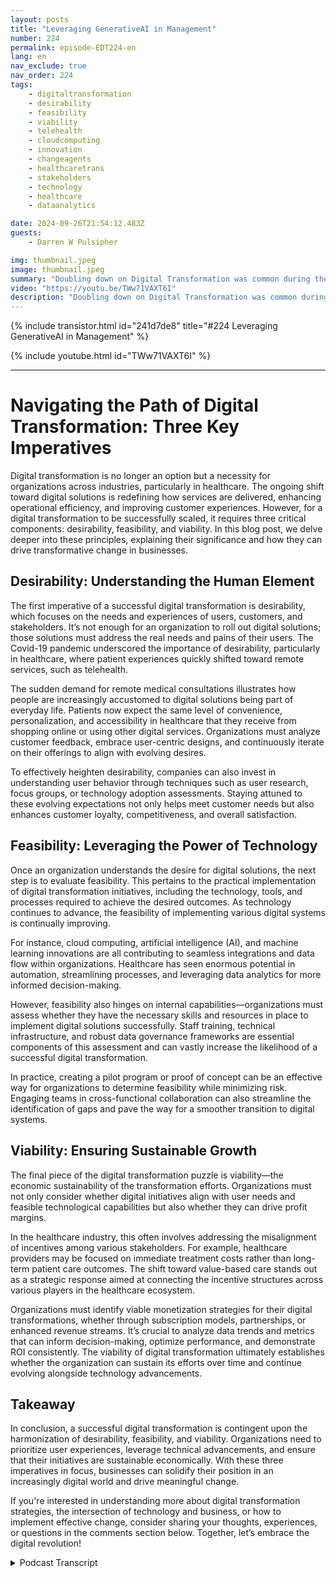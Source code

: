 ```yaml
---
layout: posts
title: "Leveraging GenerativeAI in Management"
number: 224
permalink: episode-EDT224-en
lang: en
nav_exclude: true
nav_order: 224
tags:
    - digitaltransformation
    - desirability
    - feasibility
    - viability
    - telehealth
    - cloudcomputing
    - innovation
    - changeagents
    - healthcaretrans
    - stakeholders
    - technology
    - healthcare
    - dataanalytics

date: 2024-09-26T21:54:12.483Z
guests:
    - Darren W Pulsipher

img: thumbnail.jpeg
image: thumbnail.jpeg
summary: "Doubling down on Digital Transformation was common during the COVID pandemic, and it was critical for survival. Technology adoption that was planned over three years happened in three weeks. Why is that? Check out the latest episode, in which Darren interviews Rajan Kohli, CEO of CitiusTech, and they discover the three factors impeding Digital Transformation."
video: "https://youtu.be/TWw71VAXT6I"
description: "Doubling down on Digital Transformation was common during the COVID pandemic, and it was critical for survival. Technology adoption that was planned over three years happened in three weeks. Why is that? Check out the latest episode, in which Darren interviews Rajan Kohli, CEO of CitiusTech, and they discover the three factors impeding Digital Transformation."
---
```


<div>
{% include transistor.html id="241d7de8" title="#224 Leveraging GenerativeAI in Management" %}

{% include youtube.html id="TWw71VAXT6I" %}
</div>

---

# Navigating the Path of Digital Transformation: Three Key Imperatives

Digital transformation is no longer an option but a necessity for organizations across industries, particularly in healthcare. The ongoing shift toward digital solutions is redefining how services are delivered, enhancing operational efficiency, and improving customer experiences. However, for a digital transformation to be successfully scaled, it requires three critical components: desirability, feasibility, and viability. In this blog post, we delve deeper into these principles, explaining their significance and how they can drive transformative change in businesses.

## Desirability: Understanding the Human Element 

The first imperative of a successful digital transformation is desirability, which focuses on the needs and experiences of users, customers, and stakeholders. It’s not enough for an organization to roll out digital solutions; those solutions must address the real needs and pains of their users. The Covid-19 pandemic underscored the importance of desirability, particularly in healthcare, where patient experiences quickly shifted toward remote services, such as telehealth.

The sudden demand for remote medical consultations illustrates how people are increasingly accustomed to digital solutions being part of everyday life. Patients now expect the same level of convenience, personalization, and accessibility in healthcare that they receive from shopping online or using other digital services. Organizations must analyze customer feedback, embrace user-centric designs, and continuously iterate on their offerings to align with evolving desires.

To effectively heighten desirability, companies can also invest in understanding user behavior through techniques such as user research, focus groups, or technology adoption assessments. Staying attuned to these evolving expectations not only helps meet customer needs but also enhances customer loyalty, competitiveness, and overall satisfaction.

## Feasibility: Leveraging the Power of Technology 

Once an organization understands the desire for digital solutions, the next step is to evaluate feasibility. This pertains to the practical implementation of digital transformation initiatives, including the technology, tools, and processes required to achieve the desired outcomes. As technology continues to advance, the feasibility of implementing various digital systems is continually improving.

For instance, cloud computing, artificial intelligence (AI), and machine learning innovations are all contributing to seamless integrations and data flow within organizations. Healthcare has seen enormous potential in automation, streamlining processes, and leveraging data analytics for more informed decision-making.

However, feasibility also hinges on internal capabilities—organizations must assess whether they have the necessary skills and resources in place to implement digital solutions successfully. Staff training, technical infrastructure, and robust data governance frameworks are essential components of this assessment and can vastly increase the likelihood of a successful digital transformation.

In practice, creating a pilot program or proof of concept can be an effective way for organizations to determine feasibility while minimizing risk. Engaging teams in cross-functional collaboration can also streamline the identification of gaps and pave the way for a smoother transition to digital systems.

## Viability: Ensuring Sustainable Growth 

The final piece of the digital transformation puzzle is viability—the economic sustainability of the transformation efforts. Organizations must not only consider whether digital initiatives align with user needs and feasible technological capabilities but also whether they can drive profit margins. 

In the healthcare industry, this often involves addressing the misalignment of incentives among various stakeholders. For example, healthcare providers may be focused on immediate treatment costs rather than long-term patient care outcomes. The shift toward value-based care stands out as a strategic response aimed at connecting the incentive structures across various players in the healthcare ecosystem.

Organizations must identify viable monetization strategies for their digital transformations, whether through subscription models, partnerships, or enhanced revenue streams. It’s crucial to analyze data trends and metrics that can inform decision-making, optimize performance, and demonstrate ROI consistently. The viability of digital transformation ultimately establishes whether the organization can sustain its efforts over time and continue evolving alongside technology advancements.

## Takeaway 

In conclusion, a successful digital transformation is contingent upon the harmonization of desirability, feasibility, and viability. Organizations need to prioritize user experiences, leverage technical advancements, and ensure that their initiatives are sustainable economically. With these three imperatives in focus, businesses can solidify their position in an increasingly digital world and drive meaningful change.

If you're interested in understanding more about digital transformation strategies, the intersection of technology and business, or how to implement effective change, consider sharing your thoughts, experiences, or questions in the comments section below. Together, let’s embrace the digital revolution!



<details>
<summary> Podcast Transcript </summary>

<p></p>

</details>
